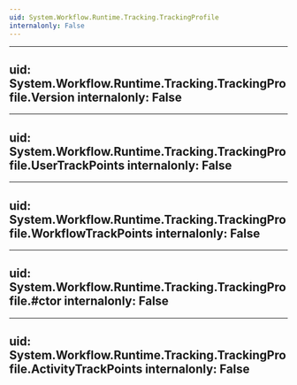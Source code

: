 ```yaml
---
uid: System.Workflow.Runtime.Tracking.TrackingProfile
internalonly: False
---
```


---
uid: System.Workflow.Runtime.Tracking.TrackingProfile.Version
internalonly: False
---

---
uid: System.Workflow.Runtime.Tracking.TrackingProfile.UserTrackPoints
internalonly: False
---

---
uid: System.Workflow.Runtime.Tracking.TrackingProfile.WorkflowTrackPoints
internalonly: False
---

---
uid: System.Workflow.Runtime.Tracking.TrackingProfile.#ctor
internalonly: False
---

---
uid: System.Workflow.Runtime.Tracking.TrackingProfile.ActivityTrackPoints
internalonly: False
---

